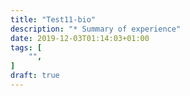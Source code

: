 ```yaml
---
title: "Test11-bio"
description: "* Summary of experience"
date: 2019-12-03T01:14:03+01:00
tags: [
    "",
]
draft: true
---
```


